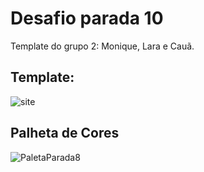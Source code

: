 # Desafio parada 10
Template do grupo 2: Monique, Lara e Cauã.

## Template:
![site](https://user-images.githubusercontent.com/101412705/170887554-490888e9-a02d-4986-8645-247391fb8324.jpg)

## Palheta de Cores
![PaletaParada8](https://user-images.githubusercontent.com/101412705/170887586-6d116807-8761-4e9a-9bc1-f18bf333d50b.png)
